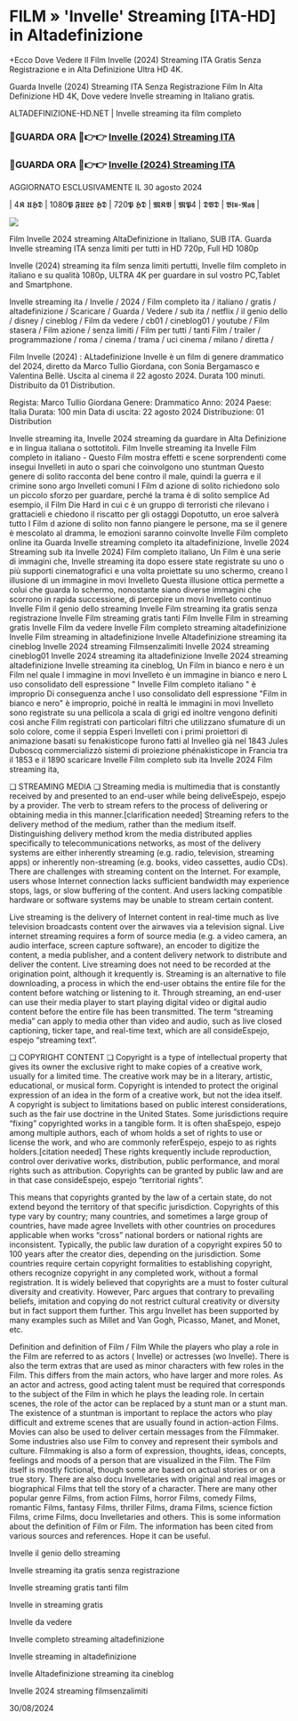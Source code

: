 # FILM » 'Invelle' Streaming [ITA-HD] in Altadefinizione

+Ecco Dove Vedere Il Film Invelle (2024) Streaming ITA Gratis Senza Registrazione e in Alta Definizione Ultra HD 4K.

Guarda Invelle (2024) Streaming ITA Senza Registrazione Film In Alta Definizione HD 4K, Dove vedere Invelle streaming in Italiano gratis.

ALTADEFINIZIONE-HD.NET | Invelle streaming ita film completo

### 🔴GUARDA ORA 🔴👉👉 [Invelle (2024) Streaming ITA](https://www.megavids.online/it/movie/1000092/nowhere?githubar)

### 🔴GUARDA ORA 🔴👉👉 [Invelle (2024) Streaming ITA](https://www.megavids.online/it/movie/1000092/nowhere?githubar)

AGGIORNATO ESCLUSIVAMENTE IL 30 agosto 2024

| 4𝕶 𝖀𝕳𝕯 | 1080𝕻 𝕱𝖀𝕷𝕷 𝕳𝕯 | 720𝕻 𝕳𝕯 | 𝕸𝕶𝖁 | 𝕸𝕻4 | 𝕯𝖁𝕯 | 𝕭𝖑𝖚-𝕽𝖆𝖞 |

<p dir="auto"><a href="https://www.megavids.online/it/movie/1000092/nowhere?githubar" title="PLAYNOW" rel="nofollow"><img src="https://i.imgur.com/jhNGoEt.gif" style="max-width: 100%;"></a></p>

Film Invelle 2024 streaming AltaDefinizione in Italiano, SUB ITA. Guarda Invelle streaming ITA senza limiti per tutti in HD 720p, Full HD 1080p

Invelle (2024) streaming ita film senza limiti pertutti, Invelle film completo in italiano e su qualità 1080p, ULTRA 4K per guardare in sul vostro PC,Tablet and Smartphone.

Invelle streaming ita / Invelle / 2024 / Film completo ita / italiano / gratis / altadefinizione / Scaricare / Guarda / Vedere / sub ita / netflix / il genio dello / disney / cineblog / Film da vedere / cb01 / cineblog01 / youtube / Film stasera / Film azione / senza limiti / Film per tutti / tanti Film / trailer / programmazione / roma / cinema / trama / uci cinema / milano / diretta /

Film Invelle (2024) : ALtadefinizione Invelle è un film di genere drammatico del 2024, diretto da Marco Tullio Giordana, con Sonia Bergamasco e Valentina Bellè. Uscita al cinema il 22 agosto 2024. Durata 100 minuti. Distribuito da 01 Distribution.

Regista: Marco Tullio Giordana
Genere: Drammatico
Anno: 2024
Paese: Italia
Durata: 100 min
Data di uscita: 22 agosto 2024
Distribuzione: 01 Distribution

Invelle streaming ita, Invelle 2024 streaming da guardare in Alta Definizione e in lingua italiana o sottotitoli. Film Invelle streaming ita Invelle Film completo in italiano - Questo Film mostra effetti e scene sorprendenti come insegui Invelleti in auto o spari che coinvolgono uno stuntman Questo genere di solito racconta del bene contro il male, quindi la guerra e il crimine sono argo Invelleti comuni I Film d azione di solito richiedono solo un piccolo sforzo per guardare, perché la trama è di solito semplice Ad esempio, il Film Die Hard in cui c è un gruppo di terroristi che rilevano i grattacieli e chiedono il riscatto per gli ostaggi Dopotutto, un eroe salverà tutto I Film d azione di solito non fanno piangere le persone, ma se il genere è mescolato al dramma, le emozioni saranno coinvolte Invelle Film completo online ita Guarda Invelle streaming completo ita altadefinizione, Invelle 2024 Streaming sub ita Invelle 2024) Film completo italiano, Un Film è una serie di immagini che, Invelle streaming ita dopo essere state registrate su uno o più supporti cinematografici e una volta proiettate su uno schermo, creano l illusione di un immagine in movi Invelleto Questa illusione ottica permette a colui che guarda lo schermo, nonostante siano diverse immagini che scorrono in rapida successione, di percepire un movi Invelleto continuo Invelle Film il genio dello streaming Invelle Film streaming ita gratis senza registrazione Invelle Film streaming gratis tanti Film Invelle Film in streaming gratis Invelle Film da vedere Invelle Film completo streaming altadefinizione Invelle Film streaming in altadefinizione Invelle Altadefinizione streaming ita cineblog Invelle 2024 streaming Filmsenzalimiti Invelle 2024 streaming cineblog01 Invelle 2024 streaming ita altadefinizione Invelle 2024 streaming altadefinizione Invelle streaming ita cineblog, Un Film in bianco e nero è un Film nel quale l immagine in movi Invelleto è un immagine in bianco e nero L uso consolidato dell espressione " Invelle Film completo italiano " è improprio Di conseguenza anche l uso consolidato dell espressione "Film in bianco e nero" è improprio, poiché in realtà le immagini in movi Invelleto sono registrate su una pellicola a scala di grigi ed inoltre vengono definiti così anche Film registrati con particolari filtri che utilizzano sfumature di un solo colore, come il seppia Esperi Invelleti con i primi proiettori di animazione basati su fenakisticope furono fatti al Invelleo già nel 1843 Jules Duboscq commercializzò sistemi di proiezione phénakisticope in Francia tra il 1853 e il 1890 scaricare Invelle Film completo sub ita Invelle 2024 Film streaming ita,

❏ STREAMING MEDIA ❏ Streaming media is multimedia that is constantly received by and presented to an end-user while being deliveEspejo, espejo by a provider. The verb to stream refers to the process of delivering or obtaining media in this manner.[clarification needed] Streaming refers to the delivery method of the medium, rather than the medium itself. Distinguishing delivery method krom the media distributed applies specifically to telecommunications networks, as most of the delivery systems are either inherently streaming (e.g. radio, television, streaming apps) or inherently non-streaming (e.g. books, video cassettes, audio CDs). There are challenges with streaming content on the Internet. For example, users whose Internet connection lacks sufficient bandwidth may experience stops, lags, or slow buffering of the content. And users lacking compatible hardware or software systems may be unable to stream certain content.

Live streaming is the delivery of Internet content in real-time much as live television broadcasts content over the airwaves via a television signal. Live internet streaming requires a form of source media (e.g. a video camera, an audio interface, screen capture software), an encoder to digitize the content, a media publisher, and a content delivery network to distribute and deliver the content. Live streaming does not need to be recorded at the origination point, although it krequently is. Streaming is an alternative to file downloading, a process in which the end-user obtains the entire file for the content before watching or listening to it. Through streaming, an end-user can use their media player to start playing digital video or digital audio content before the entire file has been transmitted. The term “streaming media” can apply to media other than video and audio, such as live closed captioning, ticker tape, and real-time text, which are all consideEspejo, espejo “streaming text”.

❏ COPYRIGHT CONTENT ❏ Copyright is a type of intellectual property that gives its owner the exclusive right to make copies of a creative work, usually for a limited time. The creative work may be in a literary, artistic, educational, or musical form. Copyright is intended to protect the original expression of an idea in the form of a creative work, but not the idea itself. A copyright is subject to limitations based on public interest considerations, such as the fair use doctrine in the United States. Some jurisdictions require “fixing” copyrighted works in a tangible form. It is often shaEspejo, espejo among multiple authors, each of whom holds a set of rights to use or license the work, and who are commonly referEspejo, espejo to as rights holders.[citation needed] These rights krequently include reproduction, control over derivative works, distribution, public performance, and moral rights such as attribution. Copyrights can be granted by public law and are in that case consideEspejo, espejo “territorial rights”.

This means that copyrights granted by the law of a certain state, do not extend beyond the territory of that specific jurisdiction. Copyrights of this type vary by country; many countries, and sometimes a large group of countries, have made agree Invellets with other countries on procedures applicable when works “cross” national borders or national rights are inconsistent. Typically, the public law duration of a copyright expires 50 to 100 years after the creator dies, depending on the jurisdiction. Some countries require certain copyright formalities to establishing copyright, others recognize copyright in any completed work, without a formal registration. It is widely believed that copyrights are a must to foster cultural diversity and creativity. However, Parc argues that contrary to prevailing beliefs, imitation and copying do not restrict cultural creativity or diversity but in fact support them further. This argu Invellet has been supported by many examples such as Millet and Van Gogh, Picasso, Manet, and Monet, etc.

Definition and definition of Film / Film While the players who play a role in the Film are referred to as actors ( Invelle) or actresses (wo Invelle). There is also the term extras that are used as minor characters with few roles in the Film. This differs from the main actors, who have larger and more roles. As an actor and actress, good acting talent must be required that corresponds to the subject of the Film in which he plays the leading role. In certain scenes, the role of the actor can be replaced by a stunt man or a stunt man. The existence of a stuntman is important to replace the actors who play difficult and extreme scenes that are usually found in action-action Films. Movies can also be used to deliver certain messages from the Filmmaker. Some industries also use Film to convey and represent their symbols and culture. Filmmaking is also a form of expression, thoughts, ideas, concepts, feelings and moods of a person that are visualized in the Film. The Film itself is mostly fictional, though some are based on actual stories or on a true story. There are also docu Invelletaries with original and real images or biographical Films that tell the story of a character. There are many other popular genre Films, from action Films, horror Films, comedy Films, romantic Films, fantasy Films, thriller Films, drama Films, science fiction Films, crime Films, docu Invelletaries and others. This is some information about the definition of Film or Film. The information has been cited from various sources and references. Hope it can be useful.

Invelle il genio dello streaming

Invelle streaming ita gratis senza registrazione

Invelle streaming gratis tanti film

Invelle in streaming gratis

Invelle da vedere

Invelle completo streaming altadefinizione

Invelle streaming in altadefinizione

Invelle Altadefinizione streaming ita cineblog

Invelle 2024 streaming filmsenzalimiti

30/08/2024

